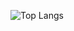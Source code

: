 
![Top Langs](https://github-readme-stats.vercel.app/api/top-langs/?username=maciej-klimek&size_weight=0.5&count_weight=0.5&&hide=matlab,jupyter%20notebook,cmake)
